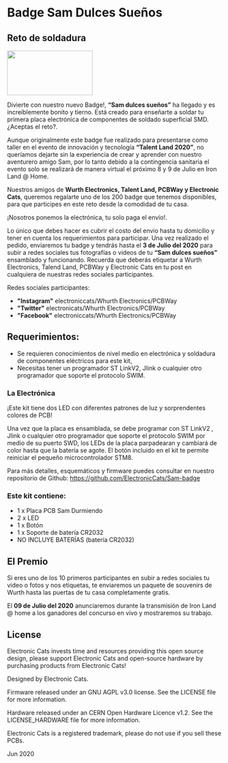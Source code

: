 # Badge Sam Dulces Sueños
## Reto de soldadura 

<a href="https://electroniccats.com/store">
  <img src="https://electroniccats.com/wp-content/uploads/badge_store.png" width="200" height="104" />
</a>

Divierte con nuestro nuevo Badge!, __“Sam dulces sueños”__ ha llegado y es increíblemente bonito y tierno. Está creado para enseñarte a soldar tu primera placa electrónica de componentes de soldado superficial SMD. ¿Aceptas el reto?.

Aunque originalmente este badge fue realizado para presentarse como taller en el evento de innovación y tecnología __“Talent Land 2020”__, no queríamos dejarte sin la experiencia de crear y aprender con nuestro aventurero amigo Sam, por lo tanto debido a la contingencia sanitaria el evento solo se realizará de manera virtual el próximo 8 y 9 de Julio en Iron Land @ Home. 

Nuestros amigos de **Wurth Electronics, Talent Land, PCBWay y Electronic Cats**, queremos regalarte uno de los 200 badge que tenemos disponibles, para que participes en este reto desde la comodidad de tu casa.

¡Nosotros ponemos la electrónica, tu solo paga el envío!. 

Lo único que debes hacer es cubrir el costo del envio hasta tu domicilio y tener en cuenta los requerimientos para participar. 
Una vez realizado el pedido, enviaremos tu badge y tendrás hasta el **3 de Julio del 2020** para subir a redes sociales tus  fotografías o videos de tu __“Sam dulces sueños”__ ensamblado y funcionando. Recuerda que deberás etiquetar a Wurth Electronics, Talend Land, PCBWay y Electronic Cats en tu post en cualquiera de nuestras redes sociales participantes. 

Redes sociales participantes:
- **"Instagram"** electroniccats/Whurth Electronics/PCBWay
- **"Twitter"** electronicats/Whurth Electronics/PCBWay
- **"Facebook"** electroniccats/Whurth Electronics/PCBWay

## Requerimientos:
- Se requieren conocimientos de nivel medio en electrónica y soldadura de componentes eléctricos para este kit, 
- Necesitas tener un programador ST LinkV2, Jlink o cualquier otro programador que soporte el protocolo SWIM.

### La Electrónica

¡Este kit tiene dos LED con diferentes patrones de luz y sorprendentes colores de PCB! 

Una vez que la placa es ensamblada, se debe programar con ST LinkV2 , Jlink o cualquier otro programador que soporte el protocolo SWIM por medio de su puerto SWD, los LEDs de la placa parpadearan y cambiará de color hasta que la batería se agote. El botón incluido en el kit te permite reiniciar el pequeño microcontrolador STM8.

Para más detalles, esquemáticos y firmware puedes consultar en nuestro repositorio de Github: https://github.com/ElectronicCats/Sam-badge

### Este kit contiene:

- 1 x Placa PCB Sam Durmiendo
- 2 x LED
- 1 x Botón
- 1 x Soporte de batería CR2032
- NO INCLUYE BATERÍAS (batería CR2032)

## El Premio
Si eres uno de los 10 primeros participantes en subir a redes sociales tu video o fotos y nos etiquetas, te enviaremos un paquete de souvenirs de Wurth hasta las puertas de tu casa completamente gratis.

El **09 de Julio del 2020** anunciaremos durante la transmisión de Iron Land @ home a los ganadores del concurso en vivo y mostraremos su trabajo.


## License

Electronic Cats invests time and resources providing this open source design, please support Electronic Cats and open-source hardware by purchasing products from Electronic Cats!

Designed by Electronic Cats.

Firmware released under an GNU AGPL v3.0 license. See the LICENSE file for more information.

Hardware released under an CERN Open Hardware Licence v1.2. See the LICENSE_HARDWARE file for more information.

Electronic Cats is a registered trademark, please do not use if you sell these PCBs.

Jun 2020
